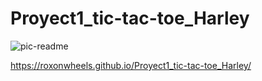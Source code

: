 # Proyect1_tic-tac-toe_Harley #


![pic-readme](https://user-images.githubusercontent.com/91464194/144001221-f0304a2f-bf76-42bd-9a92-ecd03df128d0.png)


https://roxonwheels.github.io/Proyect1_tic-tac-toe_Harley/

